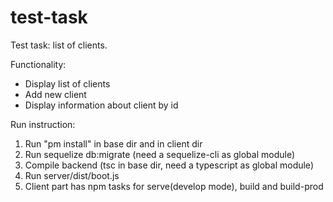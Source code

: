 # test-task
Test task: list of clients.

Functionality:
 - Display list of clients
 - Add new client
 - Display information about client by id

Run instruction:
 1. Run "pm install" in base dir and in client dir
 2. Run sequelize db:migrate (need a sequelize-cli as global module)
 3. Compile backend (tsc in base dir, need a typescript as global module)
 4. Run server/dist/boot.js
 5. Client part has npm tasks for serve(develop mode), build and build-prod
